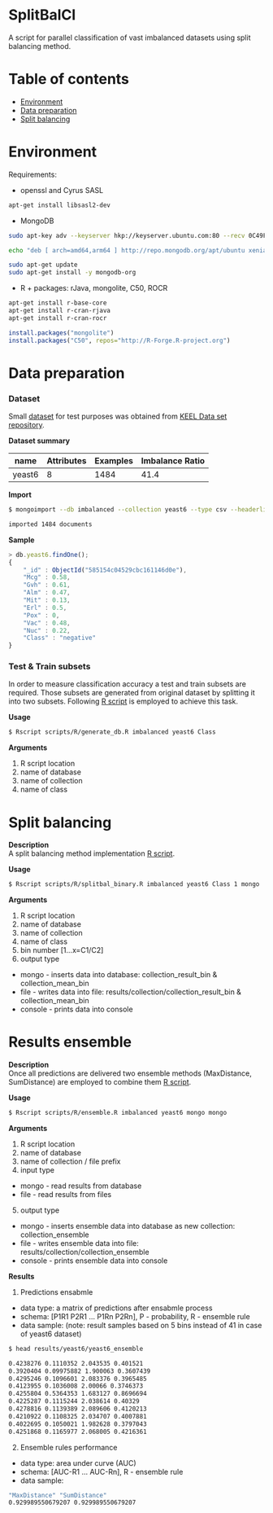 # SplitBalCl
A script for parallel classification of vast imbalanced datasets using split balancing method.

# Table of contents
- [Environment](#environment)
- [Data preparation](#data-preparation)
- [Split balancing](#split-balancing)

# Environment
Requirements:
* openssl and Cyrus SASL
```sh
apt-get install libsasl2-dev
```
* MongoDB
```sh
sudo apt-key adv --keyserver hkp://keyserver.ubuntu.com:80 --recv 0C49F3730359A14518585931BC711F9BA15703C6

echo "deb [ arch=amd64,arm64 ] http://repo.mongodb.org/apt/ubuntu xenial/mongodb-org/3.4 multiverse" | sudo tee /etc/apt/sources.list.d/mongodb-org-3.4.list

sudo apt-get update
sudo apt-get install -y mongodb-org

```
* R + packages: rJava, mongolite, C50, ROCR
```sh
apt-get install r-base-core
apt-get install r-cran-rjava
apt-get install r-cran-rocr
```
```r
install.packages("mongolite")
install.packages("C50", repos="http://R-Forge.R-project.org")
```

# Data preparation
### Dataset
Small [dataset](datasets/yeast6.csv) for test purposes was obtained from [KEEL Data set repository](http://sci2s.ugr.es/keel/imbalanced.php).<br>

**Dataset summary**

name | Attributes | Examples | Imbalance Ratio
--- | --- | --- | ---
yeast6 | 8 | 1484 | 41.4

**Import**
```sh
$ mongoimport --db imbalanced --collection yeast6 --type csv --headerline --file datasets/yeast6.csv

imported 1484 documents
```

**Sample**
```js
> db.yeast6.findOne();
{
	"_id" : ObjectId("585154c04529cbc161146d0e"),
	"Mcg" : 0.58,
	"Gvh" : 0.61,
	"Alm" : 0.47,
	"Mit" : 0.13,
	"Erl" : 0.5,
	"Pox" : 0,
	"Vac" : 0.48,
	"Nuc" : 0.22,
	"Class" : "negative"
}
```
### Test & Train subsets
In order to measure classification accuracy a test and train subsets are required. Those subsets are generated from original dataset by splitting it into two subsets. Following [R script](scripts/R/generate_db.R) is employed to achieve this task.<br>

**Usage**
```sh
$ Rscript scripts/R/generate_db.R imbalanced yeast6 Class
```

**Arguments**

1. R script location
2. name of database
3. name of collection
4. name of class

# Split balancing
**Description**<br>
A split balancing method implementation [R script](scripts/R/splitbal_binary.R).<br>

**Usage**
```sh
$ Rscript scripts/R/splitbal_binary.R imbalanced yeast6 Class 1 mongo
```

**Arguments**

1. R script location
2. name of database
3. name of collection
4. name of class
5. bin number [1...x=C1/C2]
6. output type
  * mongo - inserts data into database: collection_result_bin & collection_mean_bin
  * file - writes data into file: results/collection/collection_result_bin & collection_mean_bin
  * console - prints data into console

# Results ensemble
**Description**<br>
Once all predictions are delivered two ensemble methods (MaxDistance, SumDistance) are employed to combine them [R script](scripts/R/ensemble.R).<br>

**Usage**
```sh
$ Rscript scripts/R/ensemble.R imbalanced yeast6 mongo mongo
```

**Arguments**

1. R script location
2. name of database
3. name of collection / file prefix
4. input type
  * mongo - read results from database
  * file - read results from files
5. output type
  * mongo - inserts ensemble data into database as new collection: collection_ensemble
  * file - writes ensemble data into file: results/collection/collection_ensemble
  * console - prints ensemble data into console

**Results**

1. Predictions ensabmle
  * data type: a matrix of predictions after ensabmle process
  * schema: [P1R1 P2R1 ... P1Rn P2Rn], P - probability, R - ensemble rule
  * data sample: (note: result samples based on 5 bins instead of 41 in case of yeast6 dataset)
```sh
$ head results/yeast6/yeast6_ensemble 

0.4238276 0.1110352 2.043535 0.401521
0.3920404 0.09975882 1.900063 0.3607439
0.4295246 0.1096601 2.083376 0.3965485
0.4123955 0.1036008 2.00066 0.3746373
0.4255804 0.5364353 1.683127 0.8696694
0.4225287 0.1115244 2.038614 0.40329
0.4278816 0.1139389 2.089606 0.4120213
0.4210922 0.1108325 2.034707 0.4007881
0.4022695 0.1050021 1.982628 0.3797043
0.4251868 0.1165977 2.068005 0.4216361

```
2. Ensemble rules performance
  * data type: area under curve (AUC)
  * schema: [AUC-R1 ... AUC-Rn], R - ensemble rule
  * data sample:
```sh
"MaxDistance" "SumDistance"
0.929989550679207 0.929989550679207
```
